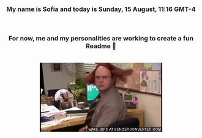 


<div align="center">
<h3 >My name is Sofia and today is Sunday, 15 August, 11:16 GMT-4</h3><br>
<h3 >For now, me and my personalities are working to create a fun Readme 👋
</h3><br>
<img src='img/dwight.gif' alt='working...'/>
</div>
